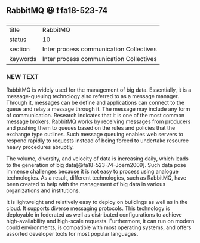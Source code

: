 ## RabbitMQ   :smiley: :exclamation: fa18-523-74


|          |                                         |
| -------- | --------------------------------------- |
| title    | RabbitMQ                                | 
| status   | 10                                      |
| section  | Inter process communication Collectives |
| keywords | Inter process communication Collectives |


### NEW TEXT


RabbitMQ is widely used for the management of big data. Essentially,
it is a message-queuing technology also referred to as a message
manager. Through it, messages can be define and applications can
connect to the queue and relay a message through it. The message may
include any form of communication. Research indicates that it is one
of the most common message brokers. RabbitMQ works by receiving
messages from producers and pushing them to queues based on the rules
and policies that the exchange type outlines. Such message queuing
enables web servers to respond rapidly to requests instead of being
forced to undertake resource heavy procedures abruptly.

The volume, diversity, and velocity of data is increasing daily, which
leads to the generation of big data[@fa18-523-74-Joern2009]. Such data
pose immense challenges because it is not easy to process using
analogue technologies. As a result, different technologies, such as
RabbitMQ, have been created to help with the management of big data in
various organizations and institutions.

It is lightweight and relatively easy to deploy on buildings as well as 
in the cloud. It supports diverse messaging protocols. This technology 
is deployable in federated as well as distributed configurations to achieve
high-availability and high-scale requests. Furthermore, it can run on
modern could environments, is compatible with most operating systems,
and offers assorted developer tools for most popular languages. 



